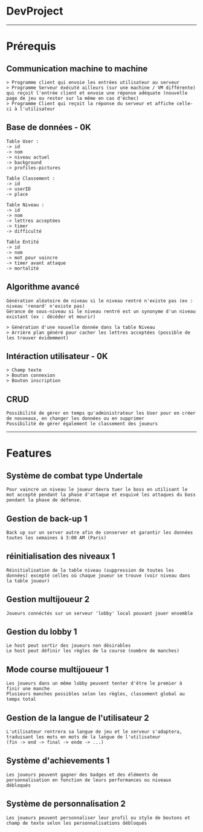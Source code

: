 # DevProject

---

# Prérequis

## Communication machine to machine 

```
> Programme client qui envoie les entrées utilisateur au serveur
> Programme Serveur éxécuté ailleurs (sur une machine / VM différente) qui reçoit l'entrée client et envoie une réponse adéquate (nouvelle page de jeu ou rester sur la même en cas d'échec)
> Programme Client qui reçoit la réponse du serveur et affiche celle-ci à l'utilisateur
```

## Base de données - 0K

```
Table User :
-> id
-> nom
-> niveau actuel
-> background
-> profiles-pictures

Table Classement :
-> id
-> userID
-> place

Table Niveau :
-> id
-> nom
-> lettres acceptées
-> timer
-> difficulté

Table Entité
-> id
-> nom
-> mot pour vaincre
-> timer avant attaque
-> mortalité
```

## Algorithme avancé

```
Génération aléatoire de niveau si le niveau rentré n'existe pas (ex : niveau 'renard' n'existe pas)
Gérance de sous-niveau si le niveau rentré est un synonyme d'un niveau existant (ex : décéder et mourir)

> Génération d'une nouvelle donnée dans la table Niveau
> Arrière plan généré pour cacher les lettres acceptées (possible de les trouver évidemment)
```

## Intéraction utilisateur - 0K

```
> Champ texte
> Bouton connexion
> Bouton inscription
```

## CRUD

```
Possibilité de gérer en temps qu'administrateur les User pour en créer de nouveaux, en changer les données ou en supprimer
Possibilité de gérer également le classement des joueurs 
```

---

# Features

## Système de combat type Undertale

```
Pour vaincre un niveau le joueur devra tuer le boss en utilisant le mot accepté pendant la phase d'attaque et esquivé les attaques du boss pendant la phase de défense.
```

## Gestion de back-up 1

```
Back up sur un server autre afin de conserver et garantir les données toutes les semaines à 3:00 AM (Paris)
```

## réinitialisation des niveaux 1

```
Réinitialisation de la table niveau (suppression de toutes les données) excepté celles où chaque joueur se trouve (voir niveau dans la table joueur)
```

## Gestion multijoueur  2

```
Joueurs connéctés sur un serveur 'lobby' local pouvant jouer ensemble
```

## Gestion du lobby     1

```
Le host peut sortir des joueurs non désirables
Le host peut définir les règles de la course (nombre de manches)
```

## Mode course multijoueur  1

```
Les joueurs dans un même lobby peuvent tenter d'être le premier à finir une manche
Plusieurs manches possibles selon les règles, classement global au temps total
```

## Gestion de la langue de l'utilisateur    2

```
L'utilisateur rentrera sa langue de jeu et le serveur s'adaptera, traduisant les mots en mots de la langue de l'utilisateur
(fin -> end -> final -> ende -> ...)
```

## Système d'achievements   1

```
Les joueurs peuvent gagner des badges et des éléments de personnalisation en fonction de leurs performances ou niveaux débloqués
```

## Système de personnalisation  2

```
Les joueurs peuvent personnaliser leur profil ou style de boutons et champ de texte selon les personnalisations débloqués
```